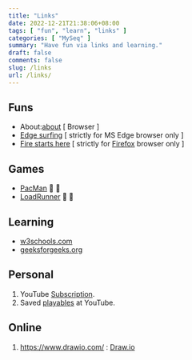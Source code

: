 ```yaml
---
title: "Links"
date: 2022-12-21T21:38:06+08:00
tags: [ "fun", "learn", "links" ]
categories: [ "MySeq" ]
summary: "Have fun via links and learning."
draft: false
comments: false
slug: /links
url: /links/
---
```


## Funs
 - About:[about](about:about) [ Browser ]
 - [Edge surfing](edge://surf) [ strictly for MS Edge browser only ]
 - [Fire starts here](about:welcome) [ strictly for [Firefox](/firefox/) browser only ]

## Games
 - [PacMan](https://www.masswerk.at/JavaPac/JS-DoodlePacMan.html) :ghost: 👻
 - [LoadRunner](https://loderunnerwebgame.com/game/) :runner: 🏃

## Learning
 - [w3schools.com](https://www.w3schools.com/)
 - [geeksforgeeks.org](https://www.geeksforgeeks.org/)

## Personal
 
 1. YouTube [Subscription](https://www.youtube.com/feed/subscriptions).
 1. Saved [playables](https://www.youtube.com/playables/saved) at YouTube.

## Online

 1. <https://www.drawio.com/> : [Draw.io](https://app.diagrams.net/)

<!--

## Unicode and Markdown
 - [Graphemica](https://graphemica.com/)
    - [Insect](https://graphemica.com/characters/tags/insect) :bug: :ant: :honeybee: :beetle: 
    - [t-rex](https://graphemica.com/%F0%9F%A6%96) :t-rex:
    - [t-rex](https://emojipedia.org/t-rex/) :t-rex:

-->
